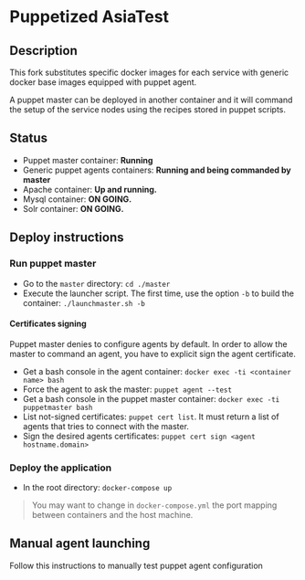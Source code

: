 # Puppetized AsiaTest

## Description

This fork substitutes specific docker images for each service with generic docker base images equipped with puppet agent.

A puppet master can be deployed in another container and it will command the setup of the service nodes using the recipes stored in puppet scripts.

## Status

- Puppet master container: __Running__
- Generic puppet agents containers: __Running and being commanded by master__
- Apache container: __Up and running.__
- Mysql container: __ON GOING.__
- Solr container: __ON GOING.__

## Deploy instructions
### Run puppet master
- Go to the `master` directory: `cd ./master`
- Execute the launcher script. The first time, use the option `-b` to build the container: `./launchmaster.sh -b`

#### Certificates signing
Puppet master denies to configure agents by default. In order to allow the master to command an agent, you have to explicit sign the agent certificate.
- Get a bash console in the agent container: `docker exec -ti <container name> bash`
- Force the agent to ask the master: `puppet agent --test`
- Get a bash console in the puppet master container: `docker exec -ti puppetmaster bash`
- List not-signed certificates: `puppet cert list`. It must return a list of agents that tries to connect with the master.
- Sign the desired agents certificates: `puppet cert sign <agent hostname.domain>`


### Deploy the application
- In the root directory: `docker-compose up`
> You may want to change in `docker-compose.yml` the port mapping between containers and the host machine.

## Manual agent launching
Follow this instructions to manually test puppet agent configuration
